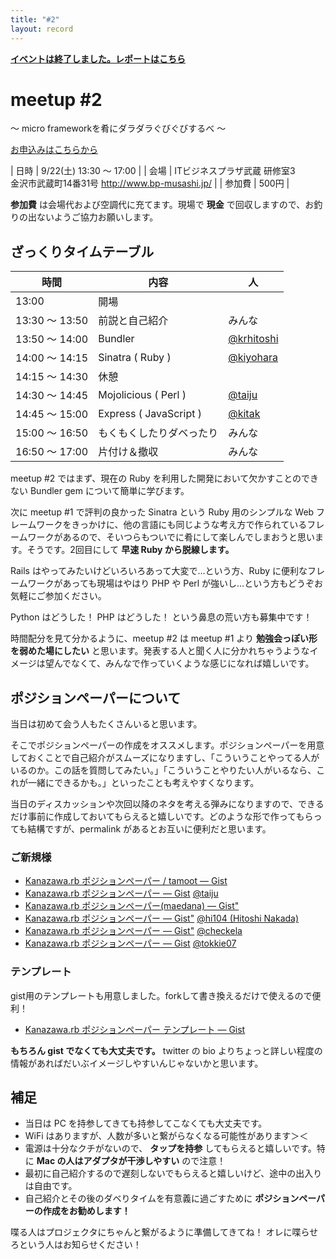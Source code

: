 ```yaml
---
title: "#2"
layout: record
---
```


<p>
<a href="./report.html"><strong>イベントは終了しました。レポートはこちら</strong></a></p>

meetup #2
==========

〜 micro frameworkを肴にダラダラぐびぐびするべ 〜

[お申込みはこちらから](http://kzrb.doorkeeper.jp/events/1642)


| 日時   | 9/22(土) 13:30 〜 17:00 |
| 会場   | ITビジネスプラザ武蔵 研修室3<br>金沢市武蔵町14番31号 <a href="http://www.bp-musashi.jp/">http://www.bp-musashi.jp/</a> |
| 参加費 | 500円 |


**参加費** は会場代および空調代に充てます。現場で **現金**
で回収しますので、お釣りの出ないようご協力お願いします。

ざっくりタイムテーブル
----------------------

 |時間            |内容                      |人|
 |----------------|--------------------------|--------------------------------------------|
 |13:00           |開場                      ||
 |13:30 〜 13:50  |前説と自己紹介            |みんな|
 |13:50 〜 14:00  |Bundler                   |[@krhitoshi](https://twitter.com/krhitoshi)|
 |14:00 〜 14:15  |Sinatra ( Ruby )          |[@kiyohara](https://twitter.com/kiyohara)|
 |14:15 〜 14:30  |休憩                      ||
 |14:30 〜 14:45  |Mojolicious ( Perl )      |[@taiju](https://twitter.com/taiju)|
 |14:45 〜 15:00  |Express ( JavaScript )    |[@kitak](https://twitter.com/kitak)|
 |15:00 〜 16:50  |もくもくしたりダベったり  |みんな|
 |16:50 〜 17:00  |片付け＆撤収              |みんな|

meetup #2 ではまず、現在の Ruby
を利用した開発において欠かすことのできない Bundler gem
について簡単に学びます。

次に meetup #1 で評判の良かった Sinatra という Ruby 用のシンプルな Web
フレームワークをきっかけに、他の言語にも同じような考え方で作られているフレームワークがあるので、そいつらもついでに肴にして楽しんでしまおうと思います。そうです。2回目にして
**早速 Ruby から脱線します。**

Rails はやってみたいけどいろいろあって大変で…という方、Ruby
に便利なフレームワークがあっても現場はやはり PHP や Perl
が強いし…という方もどうぞお気軽にご参加ください。

Python はどうした！ PHP はどうした！ という鼻息の荒い方も募集中です！

時間配分を見て分かるように、meetup #2 は meetup #1 より
**勉強会っぽい形を弱めた場にしたい**
と思います。発表する人と聞く人に分かれちゃうようなイメージは望んでなくて、みんなで作っていくような感じになれば嬉しいです。

ポジションペーパーについて
--------------------------

当日は初めて会う人もたくさんいると思います。

そこでポジションペーパーの作成をオススメします。ポジションペーパーを用意しておくことで自己紹介がスムーズになりますし、「こういうことやってる人がいるのか。この話を質問してみたい。」「こういうことやりたい人がいるなら、これが一緒にできるかも。」といったことも考えやすくなります。

当日のディスカッションや次回以降のネタを考える弾みになりますので、できるだけ事前に作成しておいてもらえると嬉しいです。どのような形で作ってもらっても結構ですが、permalink
があるとお互いに便利だと思います。

### ご新規様

* [Kanazawa.rb ポジションペーパー / tamoot — Gist](https://gist.github.com/c8dc61f747ab79c9c58d)
* [Kanazawa.rb ポジションペーパー — Gist](https://gist.github.com/103a83bcb57743fa814c) [@taiju](https://twitter.com/taiju)
* [Kanazawa.rb ポジションペーパー(maedana) — Gist"](https://gist.github.com/6a09da90500cbbe8a25a)
* [Kanazawa.rb ポジションペーパー  — Gist"](https://gist.github.com/84f60a1a6d9451a12b1f) [@hi104 (Hitoshi Nakada)](https://github.com/hi104)
* [Kanazawa.rb ポジションペーパー  — Gist"](https://gist.github.com/8dfb6626ccccff50dc3a) [@checkela](https://twitter.com/checkela)
* [Kanazawa.rb ポジションペーパー — Gist](https://gist.github.com/a7ea2f9565c4e8975ef1) [@tokkie07](https://twitter.com/tokkie07)

### テンプレート

gist用のテンプレートも用意しました。forkして書き換えるだけで使えるので便利！

* [Kanazawa.rb ポジションペーパー テンプレート — Gist](https://gist.github.com/5a523ec3180002229a32)

**もちろん gist でなくても大丈夫です。** twitter の bio
よりちょっと詳しい程度の情報があればだいぶイメージしやすいんじゃないかと思います。

補足
----

* 当日は PC を持参してきても持参してこなくても大丈夫です。
* WiFi はありますが、人数が多いと繋がらなくなる可能性があります＞＜
* 電源は十分なクチがないので、 **タップを持参** してもらえると嬉しいです。特に **Mac の人はアダプタが干渉しやすい** ので注意！
* 最初に自己紹介するので遅刻しないでもらえると嬉しいけど、途中の出入りは自由です。
* 自己紹介とその後のダベりタイムを有意義に過ごすために **ポジションペーパーの作成をお勧めします！**

喋る人はプロジェクタにちゃんと繋がるように準備してきてね！
オレに喋らせろという人はお知らせください！
